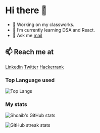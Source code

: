 # Hi there 👋

<!-- 
**shoaibisa/shoaibisa** is a ✨ _special_ ✨ repository because its `README.md` (this file) appears on your GitHub profile. -->
<!-- 
Here are some ideas to get you started:

- 🔭 I’m currently working on ... My class work
- 🌱 I’m currently learning ...
- 👯 I’m looking to collaborate on ...
- 🤔 I’m looking for help with ...
- 💬 Ask me about ...
- 📫 How to reach me: ...
- 😄 Pronouns: ...
- ⚡ Fun fact: ...

 -->
- 🔭 Working on my classworks.
- 🌱 I’m currently learning DSA and React.
- 💬 Ask me [mail](mailto:shoaibisa1@gmail.com)

## 📫 Reach me at
[Linkedin](https://www.linkedin.com/in/shoaibisa/)
[Twitter](https://www.twitter.com/shoaibisa)
[Hackerrank](https://www.hackerrank.com/shoaibisa)



### Top Language used

![Top Langs](https://github-readme-stats.vercel.app/api/top-langs/?username=shoaibisa)

### My stats

![Shoaib's GitHub stats](https://github-readme-stats.vercel.app/api?username=shoaibisa)


![GitHub streak stats](https://github-readme-streak-stats.herokuapp.com/?user=shoaibisa)

